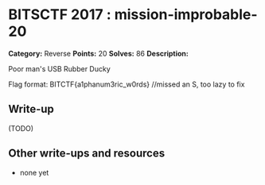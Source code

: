 # BITSCTF 2017 : mission-improbable-20

**Category:** Reverse
**Points:** 20
**Solves:** 86
**Description:**

Poor man's USB Rubber Ducky

Flag format: BITCTF{a1phanum3ric_w0rds}
//missed an S, too lazy to fix

## Write-up

(TODO)

## Other write-ups and resources

* none yet
